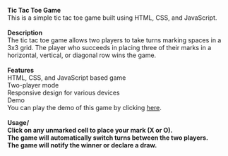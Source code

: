 <b>Tic Tac Toe Game</b><br>
This is a simple tic tac toe game built using HTML, CSS, and JavaScript.<br>
<br>
<b>Description</b><br>
The tic tac toe game allows two players to take turns marking spaces in a 3x3 grid. The player who succeeds in placing three of their marks in a horizontal, vertical, or diagonal row wins the game.<br>
<br>
<b>Features</b><br>
HTML, CSS, and JavaScript based game<br>
Two-player mode<br>
Responsive design for various devices<br>
Demo<br>
You can play the demo of this game by clicking <a href="https://tanu-agarwal0101-tic-tac-toe.netlify.app">here</a>.<br>
<br>
<b>Usage/<b><br>
Click on any unmarked cell to place your mark (X or O).<br>
The game will automatically switch turns between the two players.<br>
The game will notify the winner or declare a draw.
